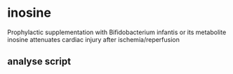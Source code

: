 # inosine

Prophylactic supplementation with Bifidobacterium infantis or its metabolite inosine attenuates cardiac injury after ischemia/reperfusion 
## analyse script
